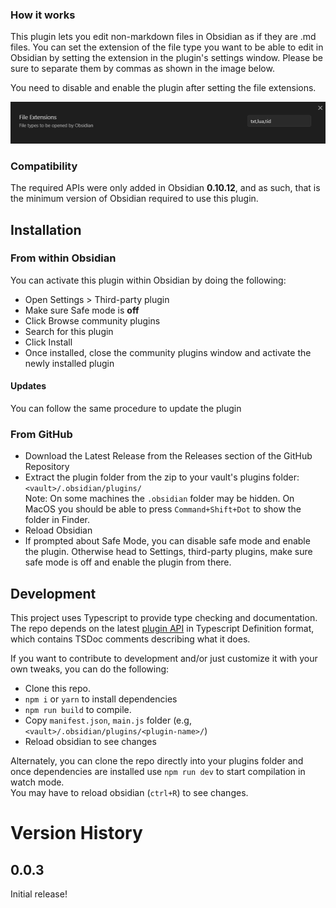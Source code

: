 


### How it works

This plugin lets you edit non-markdown files in Obsidian as if they are .md files. You can set the extension of the file type you want to be able to edit in Obsidian by setting the extension in the plugin's settings window. Please be sure to separate them by commas as shown in the image below.

You need to disable and enable the plugin after setting the file extensions.


![Alt text](image.png)


### Compatibility

The required APIs were only added in Obsidian **0.10.12**, and as such, that is the minimum version of Obsidian required to use this plugin. 

## Installation

### From within Obsidian
You can activate this plugin within Obsidian by doing the following:
- Open Settings > Third-party plugin
- Make sure Safe mode is **off**
- Click Browse community plugins
- Search for this plugin
- Click Install
- Once installed, close the community plugins window and activate the newly installed plugin
#### Updates
You can follow the same procedure to update the plugin

### From GitHub
- Download the Latest Release from the Releases section of the GitHub Repository
- Extract the plugin folder from the zip to your vault's plugins folder: `<vault>/.obsidian/plugins/`  
Note: On some machines the `.obsidian` folder may be hidden. On MacOS you should be able to press `Command+Shift+Dot` to show the folder in Finder.
- Reload Obsidian
- If prompted about Safe Mode, you can disable safe mode and enable the plugin.
Otherwise head to Settings, third-party plugins, make sure safe mode is off and
enable the plugin from there.

## Development

This project uses Typescript to provide type checking and documentation.  
The repo depends on the latest [plugin API](https://github.com/obsidianmd/obsidian-api) in Typescript Definition format, which contains TSDoc comments describing what it does.

If you want to contribute to development and/or just customize it with your own
tweaks, you can do the following:
- Clone this repo.
- `npm i` or `yarn` to install dependencies
- `npm run build` to compile.
- Copy `manifest.json`, `main.js`
folder (e.g, `<vault>/.obsidian/plugins/<plugin-name>/`)
- Reload obsidian to see changes

Alternately, you can clone the repo directly into your plugins folder and once
dependencies are installed use `npm run dev` to start compilation in watch mode.  
You may have to reload obsidian (`ctrl+R`) to see changes.


# Version History
## 0.0.3
Initial release!
